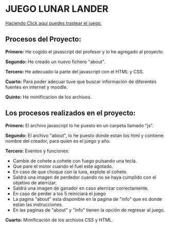 <h1>JUEGO LUNAR LANDER</h1>
<a href="https://rawgit.com/jordanfast/LunarLander4/Mimificaci%C3%B3n/indexmini.html">Haciendo Click aquí puedes trastear el juego.</a>
<h2>Procesos del Proyecto:</h2>
  <p><b>Primero:</b> He cogido el javascript del profesor y lo he agregado al proyecto. </p>
  <p><b>Segundo:</b> He creado un nuevo fichero "about". </p>
  <p><b>Tercero:</b> He adecuado la parte del javascript con el HTML y CSS.</p>
  <p><b>Cuarto:</b> Para poder adecuar tuve que buscar información de diferentes fuentes en internet y moodle. </p>
  <p><b>Quinto:</b> He mimificacion de los archivos.</p>
<h2>Los procesos realizados en el proyecto:</h2>
  <p><b>Primero:</b> El archivo javascript lo he puesto en un carpeta llamado "js".</p>
  <p><b>Segundo:</b> El archivo "about", lo he puesto donde estan los html y contiene: nombre del creador, para quien es el juego y año.   </p>
 <p><b>Tercero:</b> Eventos y funciones:
   <ul>
      <li type="square">Cambie de cohete a cohete con fuego pulsando una tecla.</li>
      <li type="square">Que pare el motor cuando el fuel este agotado.</li>
      <li type="square">En caso de que choque con la luna, explote el cohete.</li>
      <li type="square">Saldrá una imagen de perdedor cuando no se haya cumplido con el objetivo de aterrizar.</li>
      <li type="square">Saldrá una imagen de ganador en caso aterrizar correctamente.</li>
      <li type="square">En caso de perder a los 5 reiniciará el juego</li>
      <li type="square">La pagina "about" esta disponible en la pagina de "info" que es donde estan las instrucciones.</li>
      <li type="square">En las paginas de "about" y "info" tienen la opción de regresar al juego.</li>
    </ul>
 </p>
<p><b>Cuarto:</b> Mimificación de los archivos CSS y HTML.</p>
